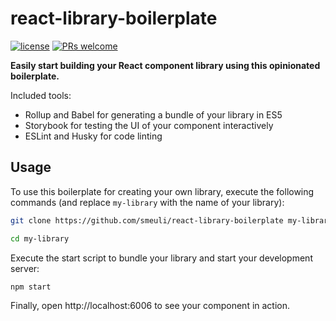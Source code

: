 # react-library-boilerplate

[![license](https://img.shields.io/github/license/mashape/apistatus.svg)](https://github.com/smeuli/react-library-boilerplate/blob/master/LICENSE)
[![PRs welcome](https://img.shields.io/badge/PRs-welcome-brightgreen.svg)](https://github.com/smeuli/react-library-boilerplate/pulls)

**Easily start building your React component library using this opinionated boilerplate.**

Included tools:

* Rollup and Babel for generating a bundle of your library in ES5
* Storybook for testing the UI of your component interactively
* ESLint and Husky for code linting


## Usage

To use this boilerplate for creating your own library, execute the following commands (and replace `my-library` with the name of your library):

```sh
git clone https://github.com/smeuli/react-library-boilerplate my-library
```

```sh
cd my-library
```

Execute the start script to bundle your library and start your development server:

```sh
npm start
```

Finally, open http://localhost:6006 to see your component in action.
